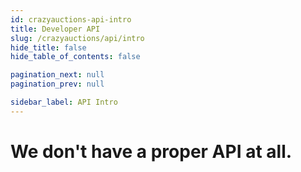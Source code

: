 ```yaml
---
id: crazyauctions-api-intro
title: Developer API
slug: /crazyauctions/api/intro
hide_title: false
hide_table_of_contents: false

pagination_next: null
pagination_prev: null

sidebar_label: API Intro
---
```

# We don't have a proper API at all.